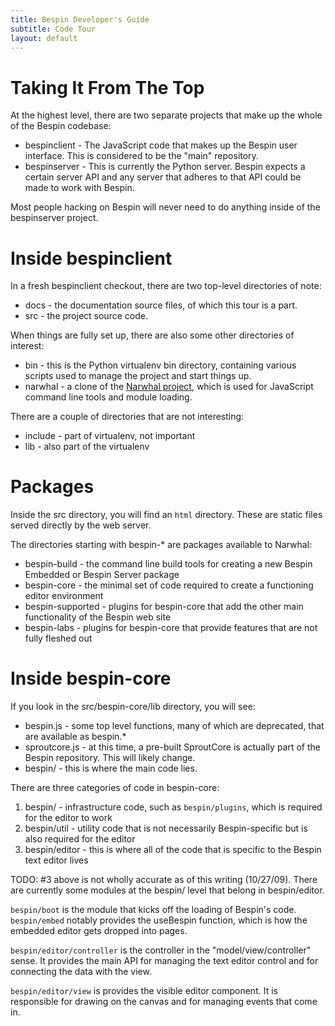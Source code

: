 ```yaml
---
title: Bespin Developer's Guide
subtitle: Code Tour
layout: default
---
```


# Taking It From The Top #

At the highest level, there are two separate projects that make up the whole of the Bespin codebase:

* bespinclient - The JavaScript code that makes up the Bespin user interface. This is considered to be the "main" repository.
* bespinserver - This is currently the Python server. Bespin expects a certain server API and any server that adheres to that API could be made to work with Bespin.

Most people hacking on Bespin will never need to do anything inside of the bespinserver project.

# Inside bespinclient #

In a fresh bespinclient checkout, there are two top-level directories of note:

* docs - the documentation source files, of which this tour is a part.
* src - the project source code.

When things are fully set up, there are also some other directories of interest:

* bin - this is the Python virtualenv bin directory, containing various scripts used to manage the project and start things up.
* narwhal - a clone of the [Narwhal project](http://narwhaljs.org), which is used for JavaScript command line tools and module loading.

There are a couple of directories that are not interesting:

* include - part of virtualenv, not important
* lib - also part of the virtualenv

# Packages #

Inside the src directory, you will find an `html` directory. These are static files served directly by the web server.

The directories starting with bespin-* are packages available to Narwhal:

* bespin-build - the command line build tools for creating a new Bespin Embedded or Bespin Server package
* bespin-core - the minimal set of code required to create a functioning editor environment
* bespin-supported - plugins for bespin-core that add the other main functionality of the Bespin web site
* bespin-labs - plugins for bespin-core that provide features that are not fully fleshed out

# Inside bespin-core #

If you look in the src/bespin-core/lib directory, you will see:

* bespin.js - some top level functions, many of which are deprecated, that are available as bespin.*
* sproutcore.js - at this time, a pre-built SproutCore is actually part of the Bespin repository. This will likely change.
* bespin/ - this is where the main code lies.

There are three categories of code in bespin-core:

1. bespin/ - infrastructure code, such as `bespin/plugins`, which is required for the editor to work
2. bespin/util - utility code that is not necessarily Bespin-specific but is also required for the editor
3. bespin/editor - this is where all of the code that is specific to the Bespin text editor lives

TODO: #3 above is not wholly accurate as of this writing (10/27/09). There are currently some modules at the bespin/ level that belong in bespin/editor.

`bespin/boot` is the module that kicks off the loading of Bespin's code. `bespin/embed` notably provides the useBespin function, which is how the embedded editor gets dropped into pages.

`bespin/editor/controller` is the controller in the "model/view/controller" sense. It provides the main API for managing the text editor control and for connecting the data with the view.

`bespin/editor/view` is provides the visible editor component. It is responsible for drawing on the canvas and for managing events that come in.
